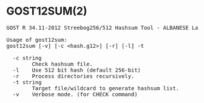 # GOST12SUM(2)

<pre>
GOST R 34.11-2012 Streebog256/512 Hashsum Tool - ALBANESE Lab (c) 2020-2021

Usage of gost12sum:
gost12sum [-v] [-c &lt;hash.g12&gt;] [-r] [-l] -t <file.ext>

  -c string
        Check hashsum file.
  -l    Use 512 bit hash (default 256-bit)
  -r    Process directories recursively.
  -t string
        Target file/wildcard to generate hashsum list.
  -v    Verbose mode. (for CHECK command)</pre>
